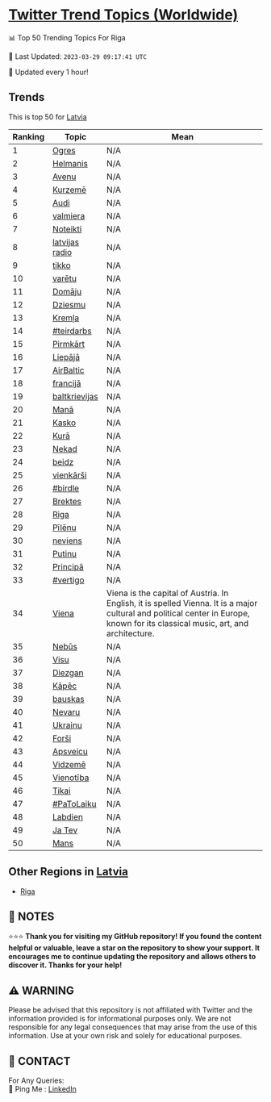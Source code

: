 [Twitter Trend Topics (Worldwide)](https://github.com/ErcinDedeoglu/Twitter-Trend-Topics)
==========


📊 Top 50 Trending Topics For Riga

📆 Last Updated: `2023-03-29 09:17:41 UTC`

🔧 Updated every 1 hour!


## Trends

This is top 50 for [Latvia](</Latvia>)

| Ranking | Topic | Mean |
| ------- | ------------ | ------------ |
| 1 | [Ogres](http://twitter.com/search?q=Ogres) | N/A |
| 2 | [Helmanis](http://twitter.com/search?q=Helmanis) | N/A |
| 3 | [Avenu](http://twitter.com/search?q=Avenu) | N/A |
| 4 | [Kurzemē](http://twitter.com/search?q=Kurzem%c4%93) | N/A |
| 5 | [Audi](http://twitter.com/search?q=Audi) | N/A |
| 6 | [valmiera](http://twitter.com/search?q=valmiera) | N/A |
| 7 | [Noteikti](http://twitter.com/search?q=Noteikti) | N/A |
| 8 | [latvijas radio](http://twitter.com/search?q=latvijas+radio) | N/A |
| 9 | [tikko](http://twitter.com/search?q=tikko) | N/A |
| 10 | [varētu](http://twitter.com/search?q=var%c4%93tu) | N/A |
| 11 | [Domāju](http://twitter.com/search?q=Dom%c4%81ju) | N/A |
| 12 | [Dziesmu](http://twitter.com/search?q=Dziesmu) | N/A |
| 13 | [Kremļa](http://twitter.com/search?q=Krem%c4%bca) | N/A |
| 14 | [#teirdarbs](http://twitter.com/search?q=%23teirdarbs) | N/A |
| 15 | [Pirmkārt](http://twitter.com/search?q=Pirmk%c4%81rt) | N/A |
| 16 | [Liepājā](http://twitter.com/search?q=Liep%c4%81j%c4%81) | N/A |
| 17 | [AirBaltic](http://twitter.com/search?q=AirBaltic) | N/A |
| 18 | [francijā](http://twitter.com/search?q=francij%c4%81) | N/A |
| 19 | [baltkrievijas](http://twitter.com/search?q=baltkrievijas) | N/A |
| 20 | [Manā](http://twitter.com/search?q=Man%c4%81) | N/A |
| 21 | [Kasko](http://twitter.com/search?q=Kasko) | N/A |
| 22 | [Kurā](http://twitter.com/search?q=Kur%c4%81) | N/A |
| 23 | [Nekad](http://twitter.com/search?q=Nekad) | N/A |
| 24 | [beidz](http://twitter.com/search?q=beidz) | N/A |
| 25 | [vienkārši](http://twitter.com/search?q=vienk%c4%81r%c5%a1i) | N/A |
| 26 | [#birdle](http://twitter.com/search?q=%23birdle) | N/A |
| 27 | [Brektes](http://twitter.com/search?q=Brektes) | N/A |
| 28 | [Riga](http://twitter.com/search?q=Riga) | N/A |
| 29 | [Pīlēnu](http://twitter.com/search?q=P%c4%abl%c4%93nu) | N/A |
| 30 | [neviens](http://twitter.com/search?q=neviens) | N/A |
| 31 | [Putinu](http://twitter.com/search?q=Putinu) | N/A |
| 32 | [Principā](http://twitter.com/search?q=Princip%c4%81) | N/A |
| 33 | [#vertigo](http://twitter.com/search?q=%23vertigo) | N/A |
| 34 | [Viena](http://twitter.com/search?q=Viena) | Viena is the capital of Austria. In English, it is spelled Vienna. It is a major cultural and political center in Europe, known for its classical music, art, and architecture. |
| 35 | [Nebūs](http://twitter.com/search?q=Neb%c5%abs) | N/A |
| 36 | [Visu](http://twitter.com/search?q=Visu) | N/A |
| 37 | [Diezgan](http://twitter.com/search?q=Diezgan) | N/A |
| 38 | [Kāpēc](http://twitter.com/search?q=K%c4%81p%c4%93c) | N/A |
| 39 | [bauskas](http://twitter.com/search?q=bauskas) | N/A |
| 40 | [Nevaru](http://twitter.com/search?q=Nevaru) | N/A |
| 41 | [Ukrainu](http://twitter.com/search?q=Ukrainu) | N/A |
| 42 | [Forši](http://twitter.com/search?q=For%c5%a1i) | N/A |
| 43 | [Apsveicu](http://twitter.com/search?q=Apsveicu) | N/A |
| 44 | [Vidzemē](http://twitter.com/search?q=Vidzem%c4%93) | N/A |
| 45 | [Vienotība](http://twitter.com/search?q=Vienot%c4%abba) | N/A |
| 46 | [Tikai](http://twitter.com/search?q=Tikai) | N/A |
| 47 | [#PaToLaiku](http://twitter.com/search?q=%23PaToLaiku) | N/A |
| 48 | [Labdien](http://twitter.com/search?q=Labdien) | N/A |
| 49 | [Ja Tev](http://twitter.com/search?q=Ja+Tev) | N/A |
| 50 | [Mans](http://twitter.com/search?q=Mans) | N/A |



## Other Regions in [Latvia](</Latvia>)

* [Riga](</Latvia/Riga.md>)



## 📝 NOTES

⭐⭐⭐ **Thank you for visiting my GitHub repository! If you found the content helpful or valuable, leave a star on the repository to show your support. It encourages me to continue updating the repository and allows others to discover it. Thanks for your help!**


## ⚠️ WARNING

Please be advised that this repository is not affiliated with Twitter and the information provided is for informational purposes only. We are not responsible for any legal consequences that may arise from the use of this information. Use at your own risk and solely for educational purposes.


## 📨 CONTACT

 For Any Queries:  
            🏓 Ping Me : [LinkedIn](https://www.linkedin.com/in/ercindedeoglu/)
